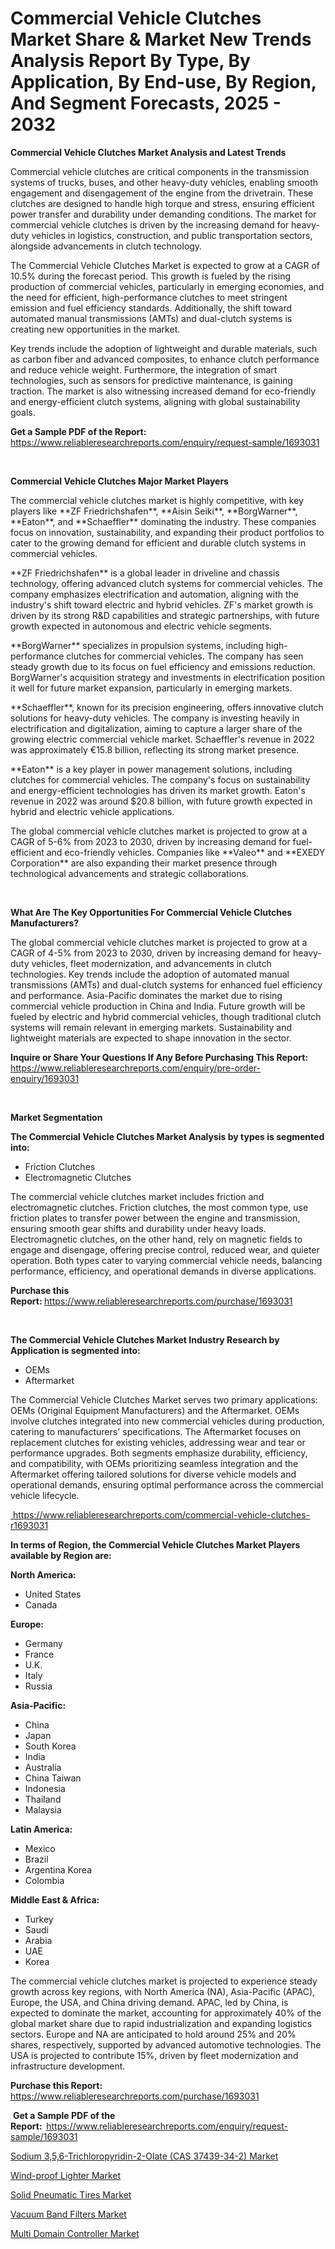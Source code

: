 <p><h1>Commercial Vehicle Clutches Market Share & Market New Trends Analysis Report By Type, By Application, By End-use, By Region, And Segment Forecasts, 2025 - 2032</h1></p><p><strong>Commercial Vehicle Clutches Market Analysis and Latest Trends</strong></p>
<p><p>Commercial vehicle clutches are critical components in the transmission systems of trucks, buses, and other heavy-duty vehicles, enabling smooth engagement and disengagement of the engine from the drivetrain. These clutches are designed to handle high torque and stress, ensuring efficient power transfer and durability under demanding conditions. The market for commercial vehicle clutches is driven by the increasing demand for heavy-duty vehicles in logistics, construction, and public transportation sectors, alongside advancements in clutch technology.</p><p>The Commercial Vehicle Clutches Market is expected to grow at a CAGR of 10.5% during the forecast period. This growth is fueled by the rising production of commercial vehicles, particularly in emerging economies, and the need for efficient, high-performance clutches to meet stringent emission and fuel efficiency standards. Additionally, the shift toward automated manual transmissions (AMTs) and dual-clutch systems is creating new opportunities in the market.</p><p>Key trends include the adoption of lightweight and durable materials, such as carbon fiber and advanced composites, to enhance clutch performance and reduce vehicle weight. Furthermore, the integration of smart technologies, such as sensors for predictive maintenance, is gaining traction. The market is also witnessing increased demand for eco-friendly and energy-efficient clutch systems, aligning with global sustainability goals.</p></p>
<p><strong>Get a Sample PDF of the Report:&nbsp;</strong> <a href="https://www.reliableresearchreports.com/enquiry/request-sample/1693031?utm_campaign=16&utm_medium=2&utm_source=Github&utm_content=ia&utm_term=21012025&utm_id=commercial-vehicle-clutches">https://www.reliableresearchreports.com/enquiry/request-sample/1693031</a></p>
<p>&nbsp;</p>
<p><strong>Commercial Vehicle Clutches Major Market Players</strong></p>
<p><p>The commercial vehicle clutches market is highly competitive, with key players like **ZF Friedrichshafen**, **Aisin Seiki**, **BorgWarner**, **Eaton**, and **Schaeffler** dominating the industry. These companies focus on innovation, sustainability, and expanding their product portfolios to cater to the growing demand for efficient and durable clutch systems in commercial vehicles.</p><p>**ZF Friedrichshafen** is a global leader in driveline and chassis technology, offering advanced clutch systems for commercial vehicles. The company emphasizes electrification and automation, aligning with the industry's shift toward electric and hybrid vehicles. ZF's market growth is driven by its strong R&D capabilities and strategic partnerships, with future growth expected in autonomous and electric vehicle segments.</p><p>**BorgWarner** specializes in propulsion systems, including high-performance clutches for commercial vehicles. The company has seen steady growth due to its focus on fuel efficiency and emissions reduction. BorgWarner's acquisition strategy and investments in electrification position it well for future market expansion, particularly in emerging markets.</p><p>**Schaeffler**, known for its precision engineering, offers innovative clutch solutions for heavy-duty vehicles. The company is investing heavily in electrification and digitalization, aiming to capture a larger share of the growing electric commercial vehicle market. Schaeffler's revenue in 2022 was approximately €15.8 billion, reflecting its strong market presence.</p><p>**Eaton** is a key player in power management solutions, including clutches for commercial vehicles. The company's focus on sustainability and energy-efficient technologies has driven its market growth. Eaton's revenue in 2022 was around $20.8 billion, with future growth expected in hybrid and electric vehicle applications.</p><p>The global commercial vehicle clutches market is projected to grow at a CAGR of 5-6% from 2023 to 2030, driven by increasing demand for fuel-efficient and eco-friendly vehicles. Companies like **Valeo** and **EXEDY Corporation** are also expanding their market presence through technological advancements and strategic collaborations.</p></p>
<p>&nbsp;</p>
<p><strong>What Are The Key Opportunities For Commercial Vehicle Clutches Manufacturers?</strong></p>
<p><p>The global commercial vehicle clutches market is projected to grow at a CAGR of 4-5% from 2023 to 2030, driven by increasing demand for heavy-duty vehicles, fleet modernization, and advancements in clutch technologies. Key trends include the adoption of automated manual transmissions (AMTs) and dual-clutch systems for enhanced fuel efficiency and performance. Asia-Pacific dominates the market due to rising commercial vehicle production in China and India. Future growth will be fueled by electric and hybrid commercial vehicles, though traditional clutch systems will remain relevant in emerging markets. Sustainability and lightweight materials are expected to shape innovation in the sector.</p></p>
<p><strong>Inquire or Share Your Questions If Any Before Purchasing This Report:</strong> <a href="https://www.reliableresearchreports.com/enquiry/pre-order-enquiry/1693031?utm_campaign=16&utm_medium=2&utm_source=Github&utm_content=ia&utm_term=21012025&utm_id=commercial-vehicle-clutches">https://www.reliableresearchreports.com/enquiry/pre-order-enquiry/1693031</a></p>
<p>&nbsp;</p>
<p><strong>Market Segmentation</strong></p>
<p><strong>The Commercial Vehicle Clutches Market Analysis by types is segmented into:</strong></p>
<p><ul><li>Friction Clutches</li><li>Electromagnetic Clutches</li></ul></p>
<p><p>The commercial vehicle clutches market includes friction and electromagnetic clutches. Friction clutches, the most common type, use friction plates to transfer power between the engine and transmission, ensuring smooth gear shifts and durability under heavy loads. Electromagnetic clutches, on the other hand, rely on magnetic fields to engage and disengage, offering precise control, reduced wear, and quieter operation. Both types cater to varying commercial vehicle needs, balancing performance, efficiency, and operational demands in diverse applications.</p></p>
<p><strong>Purchase this Report:&nbsp;</strong><a href="https://www.reliableresearchreports.com/purchase/1693031?utm_campaign=16&utm_medium=2&utm_source=Github&utm_content=ia&utm_term=21012025&utm_id=commercial-vehicle-clutches">https://www.reliableresearchreports.com/purchase/1693031</a></p>
<p>&nbsp;</p>
<p><strong>The Commercial Vehicle Clutches Market Industry Research by Application is segmented into:</strong></p>
<p><ul><li>OEMs</li><li>Aftermarket</li></ul></p>
<p><p>The Commercial Vehicle Clutches Market serves two primary applications: OEMs (Original Equipment Manufacturers) and the Aftermarket. OEMs involve clutches integrated into new commercial vehicles during production, catering to manufacturers' specifications. The Aftermarket focuses on replacement clutches for existing vehicles, addressing wear and tear or performance upgrades. Both segments emphasize durability, efficiency, and compatibility, with OEMs prioritizing seamless integration and the Aftermarket offering tailored solutions for diverse vehicle models and operational demands, ensuring optimal performance across the commercial vehicle lifecycle.</p></p>
<p><a href="https://www.reliableresearchreports.com/commercial-vehicle-clutches-r1693031?utm_campaign=16&utm_medium=2&utm_source=Github&utm_content=ia&utm_term=21012025&utm_id=commercial-vehicle-clutches">&nbsp;https://www.reliableresearchreports.com/commercial-vehicle-clutches-r1693031</a></p>
<p><strong>In terms of Region, the Commercial Vehicle Clutches Market Players available by Region are:</strong></p>
<p>
    <p> <strong> North America: </strong>
        <ul>
            <li>United States</li>
            <li>Canada</li>
        </ul>
        </p> 
    <p> <strong> Europe: </strong>
        <ul>
            <li>Germany</li>
            <li>France</li>
            <li>U.K.</li>
            <li>Italy</li>
            <li>Russia</li>
        </ul>
        </p> 
    <p> <strong> Asia-Pacific: </strong>
        <ul>
            <li>China</li>
            <li>Japan</li>
            <li>South Korea</li>
            <li>India</li>
            <li>Australia</li>
            <li>China Taiwan</li>
            <li>Indonesia</li>
            <li>Thailand</li>
            <li>Malaysia</li>
        </ul>
        </p> 
    <p> <strong> Latin America: </strong>
        <ul>
            <li>Mexico</li>
            <li>Brazil</li>
            <li>Argentina Korea</li>
            <li>Colombia</li>
        </ul>
        </p> 
    <p> <strong> Middle East & Africa: </strong>
        <ul>
            <li>Turkey</li>
            <li>Saudi</li>
            <li>Arabia</li>
            <li>UAE</li>
            <li>Korea</li>
        </ul>
    </p>
    </p>
<p><p>The commercial vehicle clutches market is projected to experience steady growth across key regions, with North America (NA), Asia-Pacific (APAC), Europe, the USA, and China driving demand. APAC, led by China, is expected to dominate the market, accounting for approximately 40% of the global market share due to rapid industrialization and expanding logistics sectors. Europe and NA are anticipated to hold around 25% and 20% shares, respectively, supported by advanced automotive technologies. The USA is projected to contribute 15%, driven by fleet modernization and infrastructure development.</p></p>
<p><strong>Purchase this Report: </strong><a href="https://www.reliableresearchreports.com/purchase/1693031?utm_campaign=16&utm_medium=2&utm_source=Github&utm_content=ia&utm_term=21012025&utm_id=commercial-vehicle-clutches">https://www.reliableresearchreports.com/purchase/1693031</a></p>
<p>&nbsp;<strong>Get a Sample PDF of the Report:&nbsp;&nbsp;</strong><a href="https://www.reliableresearchreports.com/enquiry/request-sample/1693031?utm_campaign=16&utm_medium=2&utm_source=Github&utm_content=ia&utm_term=21012025&utm_id=commercial-vehicle-clutches">https://www.reliableresearchreports.com/enquiry/request-sample/1693031</a></p>
<p><strong></strong></p>
<p><p><a href="https://www.linkedin.com/pulse/sodium-356-trichloropyridin-2-olate-cas-37439-34-2-market-1ahle?utm_campaign=16&utm_medium=2&utm_source=Github&utm_content=ia&utm_term=21012025&utm_id=commercial-vehicle-clutches">Sodium 3,5,6-Trichloropyridin-2-Olate (CAS 37439-34-2) Market</a></p><p><a href="https://www.linkedin.com/pulse/global-wind-proof-lighter-market-research-report-industry-overview-dl5ge?utm_campaign=16&utm_medium=2&utm_source=Github&utm_content=ia&utm_term=21012025&utm_id=commercial-vehicle-clutches">Wind-proof Lighter Market</a></p><p><a href="https://github.com/jerhoskinson197676/Market-Research-Report-List-1/blob/main/solid-pneumatic-tires-market.md?utm_campaign=16&utm_medium=2&utm_source=Github&utm_content=ia&utm_term=21012025&utm_id=commercial-vehicle-clutches">Solid Pneumatic Tires Market</a></p><p><a href="https://www.linkedin.com/pulse/vacuum-band-filters-market-report-in-depth-analysis-zyajc?utm_campaign=16&utm_medium=2&utm_source=Github&utm_content=ia&utm_term=21012025&utm_id=commercial-vehicle-clutches">Vacuum Band Filters Market</a></p><p><a href="https://github.com/JosephineMcguire65/Market-Research-Report-List-1/blob/main/multi-domain-controller-market.md?utm_campaign=16&utm_medium=2&utm_source=Github&utm_content=ia&utm_term=21012025&utm_id=commercial-vehicle-clutches">Multi Domain Controller Market</a></p></p>
